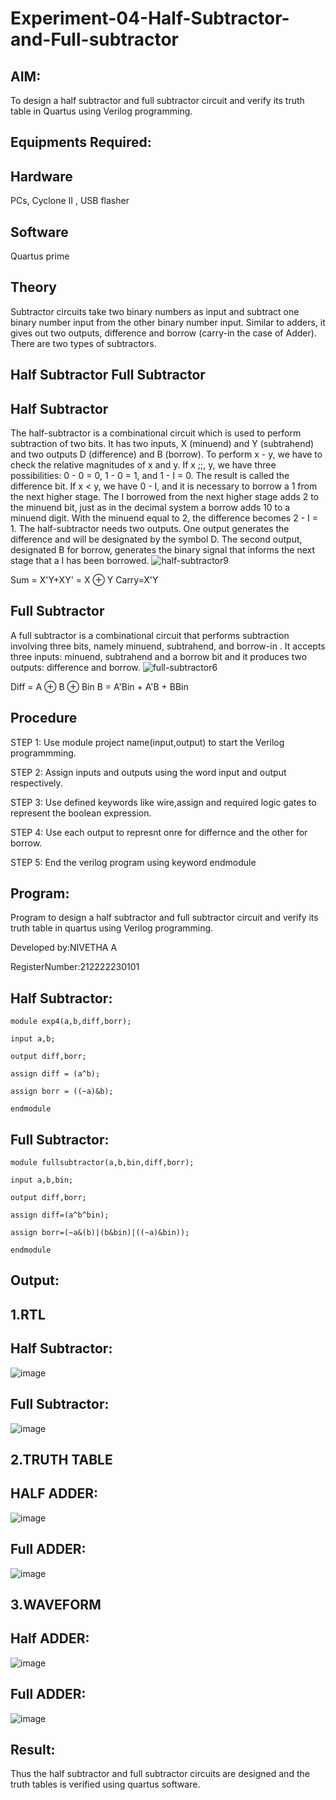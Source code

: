 # Experiment-04-Half-Subtractor-and-Full-subtractor

## AIM:
To design a half subtractor and full subtractor circuit and verify its truth table in Quartus using Verilog programming.

## Equipments Required:
## Hardware  
PCs, Cyclone II , USB flasher
## Software 
Quartus prime
## Theory
Subtractor circuits take two binary numbers as input and subtract one binary number input from the other binary number input. Similar to adders, it gives out two outputs, difference and borrow (carry-in the case of Adder). There are two types of subtractors.

## Half Subtractor Full Subtractor
## Half Subtractor
The half-subtractor is a combinational circuit which is used to perform subtraction of two bits. It has two inputs, X (minuend) and Y (subtrahend) and two outputs D (difference) and B (borrow). To perform x - y, we have to check the relative magnitudes of x and y. If x ;;, y, we have three possibilities: 0 - 0 = 0, 1 - 0 = 1, and 1 - I = 0. The result is called the difference bit. If x < y, we have 0 - I, and it is necessary to borrow a 1 from the next higher stage. The I borrowed from the next higher stage adds 2 to the minuend bit, just as in the decimal system a borrow adds 10 to a minuend digit. With the minuend equal to 2, the difference becomes 2 - I = 1. The half-subtractor needs two outputs. One output generates the difference and will be designated by the symbol D. The second output, designated B for borrow, generates the binary signal that informs the next stage that a I has been borrowed.
![half-subtractor9](https://user-images.githubusercontent.com/36288975/166112538-58c3bc7c-ee5d-4e6a-ac8d-8e8328efe27a.png)


Sum = X'Y+XY' = X ⊕ Y
Carry=X'Y

## Full Subtractor
A full subtractor is a combinational circuit that performs subtraction involving three bits, namely minuend, subtrahend, and borrow-in . It accepts three inputs: minuend, subtrahend and a borrow bit and it produces two outputs: difference and borrow. 
![full-subtractor6](https://user-images.githubusercontent.com/36288975/166112541-24c68359-3de8-4674-ae22-8272ffc385ed.png)


Diff = A ⊕ B ⊕ Bin B = A'Bin + A'B + BBin

## Procedure
STEP 1: Use module project name(input,output) to start the Verilog programmming.

STEP 2: Assign inputs and outputs using the word input and output respectively.

STEP 3: Use defined keywords like wire,assign and required logic gates to represent the boolean expression.

STEP 4: Use each output to represnt onre for differnce and the other for borrow.

STEP 5: End the verilog program using keyword endmodule


## Program:

Program to design a half subtractor and full subtractor circuit and verify its truth table in quartus using Verilog programming.

Developed by:NIVETHA A 

RegisterNumber:212222230101  

## Half Subtractor:
```
module exp4(a,b,diff,borr);

input a,b;

output diff,borr;

assign diff = (a^b);

assign borr = ((~a)&b);

endmodule
```
## Full Subtractor:
```
module fullsubtractor(a,b,bin,diff,borr);

input a,b,bin;

output diff,borr;

assign diff=(a^b^bin);

assign borr=(~a&(b)|(b&bin)|((~a)&bin));

endmodule
```
## Output:
## 1.RTL
## Half Subtractor:

![image](https://github.com/nivetharajaa/Experiment--03-Half-Subtractor-and-Full-subtractor/assets/120543388/fd58751e-a15b-4e13-84de-74097b3d9488)

## Full Subtractor:

![image](https://github.com/nivetharajaa/Experiment--03-Half-Subtractor-and-Full-subtractor/assets/120543388/32becfae-2aef-412a-bdfc-3d14b16e92fb)
## 2.TRUTH TABLE
## HALF ADDER:
![image](https://github.com/nivetharajaa/Experiment--03-Half-Subtractor-and-Full-subtractor/assets/120543388/aa3ed8a8-6944-46bd-97a9-668c6ae9057e)
## Full ADDER:
![image](https://github.com/nivetharajaa/Experiment--03-Half-Subtractor-and-Full-subtractor/assets/120543388/3628beb8-96f3-477c-9d31-024269f6b66f)
## 3.WAVEFORM
## Half ADDER:
![image](https://github.com/nivetharajaa/Experiment--03-Half-Subtractor-and-Full-subtractor/assets/120543388/c79bfc20-a6cd-4d13-b99b-7eff3b235fe6)
## Full ADDER:
![image](https://github.com/nivetharajaa/Experiment--03-Half-Subtractor-and-Full-subtractor/assets/120543388/2fa27a66-8d7d-4ee0-9025-e58dbe916345)

## Result:
Thus the half subtractor and full subtractor circuits are designed and the truth tables is verified using quartus software.
